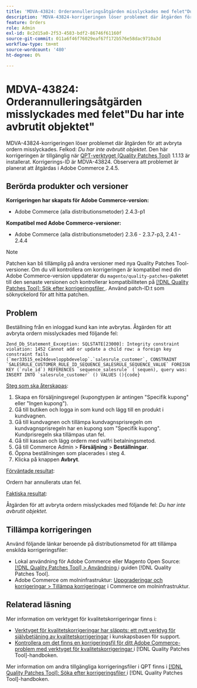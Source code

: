 ```yaml
---
title: 'MDVA-43824: Orderannulleringsåtgärden misslyckades med felet"Du har inte avbrutit objektet"'
description: 'MDVA-43824-korrigeringen löser problemet där åtgärden för att avbryta beställningen misslyckades. Felkod: *Du har inte avbrutit artikeln*. Den här korrigeringen är tillgänglig när [QPT-verktyget (Quality Patches Tool)](https://experienceleague.adobe.com/sv/docs/commerce-operations/tools/quality-patches-tool/quality-patches-tool-to-self-serve-quality-patches) 1.1.13 är installerat. Korrigerings-ID är MDVA-43824. Observera att problemet är planerat att åtgärdas i Adobe Commerce 2.4.5.'
feature: Orders
role: Admin
exl-id: 8c2d15a0-2f53-4583-bdf2-86746f61160f
source-git-commit: 011a6f46f76029eaf67f172b576e58dac9710a3d
workflow-type: tm+mt
source-wordcount: '480'
ht-degree: 0%

---
```


# MDVA-43824: Orderannulleringsåtgärden misslyckades med felet&quot;Du har inte avbrutit objektet&quot;

MDVA-43824-korrigeringen löser problemet där åtgärden för att avbryta ordern misslyckades. Felkod: *Du har inte avbrutit objektet*. Den här korrigeringen är tillgänglig när [QPT-verktyget (Quality Patches Tool)](https://experienceleague.adobe.com/sv/docs/commerce-operations/tools/quality-patches-tool/quality-patches-tool-to-self-serve-quality-patches) 1.1.13 är installerat. Korrigerings-ID är MDVA-43824. Observera att problemet är planerat att åtgärdas i Adobe Commerce 2.4.5.

## Berörda produkter och versioner

**Korrigeringen har skapats för Adobe Commerce-version:**

* Adobe Commerce (alla distributionsmetoder) 2.4.3-p1

**Kompatibel med Adobe Commerce-versioner:**

* Adobe Commerce (alla distributionsmetoder) 2.3.6 - 2.3.7-p3, 2.4.1 - 2.4.4

>[!NOTE]
>
>Patchen kan bli tillämplig på andra versioner med nya Quality Patches Tool-versioner. Om du vill kontrollera om korrigeringen är kompatibel med din Adobe Commerce-version uppdaterar du `magento/quality-patches`-paketet till den senaste versionen och kontrollerar kompatibiliteten på [[!DNL Quality Patches Tool]: Sök efter korrigeringsfiler ](https://experienceleague.adobe.com/sv/docs/commerce-operations/tools/quality-patches-tool/quality-patches-tool-to-self-serve-quality-patches). Använd patch-ID:t som söknyckelord för att hitta patchen.

## Problem

Beställning från en inloggad kund kan inte avbrytas. Åtgärden för att avbryta ordern misslyckades med följande fel:

```
Zend_Db_Statement_Exception: SQLSTATE[23000]: Integrity constraint violation: 1452 Cannot add or update a child row: a foreign key constraint fails (`mer33515_ee24developpbdevelop`.`salesrule_customer`, CONSTRAINT `SALESRULE_CUSTOMER_RULE_ID_SEQUENCE_SALESRULE_SEQUENCE_VALUE` FOREIGN KEY (`rule_id`) REFERENCES `sequence_salesrule` (`sequen), query was: INSERT INTO `salesrule_customer` () VALUES (){code}
```

<u>Steg som ska återskapas</u>:

1. Skapa en försäljningsregel (kupongtypen är antingen &quot;Specifik kupong&quot; eller &quot;Ingen kupong&quot;).
1. Gå till butiken och logga in som kund och lägg till en produkt i kundvagnen.
1. Gå till kundvagnen och tillämpa kundvagnsprisregeln om kundvagnsprisregeln har en kupong som &quot;Specifik kupong&quot;. Kundprisregeln ska tillämpas utan fel.
1. Gå till kassan och lägg ordern med valfri betalningsmetod.
1. Gå till Commerce Admin > **Försäljning** > **Beställningar**.
1. Öppna beställningen som placerades i steg 4.
1. Klicka på knappen **Avbryt**.

<u>Förväntade resultat</u>:

Ordern har annullerats utan fel.

<u>Faktiska resultat</u>:

Åtgärden för att avbryta ordern misslyckades med följande fel: *Du har inte avbrutit objektet.*

## Tillämpa korrigeringen

Använd följande länkar beroende på distributionsmetod för att tillämpa enskilda korrigeringsfiler:

* Lokal användning för Adobe Commerce eller Magento Open Source: [[!DNL Quality Patches Tool] > Användning ](/help/tools/quality-patches-tool/usage.md) i guiden [!DNL Quality Patches Tool].
* Adobe Commerce om molninfrastruktur: [Uppgraderingar och korrigeringar > Tillämpa korrigeringar](https://experienceleague.adobe.com/docs/commerce-cloud-service/user-guide/develop/upgrade/apply-patches.html?lang=sv-SE) i Commerce om molninfrastruktur.

## Relaterad läsning

Mer information om verktyget för kvalitetskorrigeringar finns i:

* [Verktyget för kvalitetskorrigeringar har släppts: ett nytt verktyg för självbetjäning av kvalitetskorrigeringar](https://experienceleague.adobe.com/sv/docs/commerce-operations/tools/quality-patches-tool/quality-patches-tool-to-self-serve-quality-patches) i kunskapsbasen för support.
* [Kontrollera om det finns en korrigeringsfil för ditt Adobe Commerce-problem med verktyget för kvalitetskorrigeringar ](/help/tools/quality-patches-tool/patches-available-in-qpt/check-patch-for-magento-issue-with-magento-quality-patches.md) i [!DNL Quality Patches Tool]-handboken.

Mer information om andra tillgängliga korrigeringsfiler i QPT finns i [[!DNL Quality Patches Tool]: Söka efter korrigeringsfiler ](https://experienceleague.adobe.com/tools/commerce-quality-patches/index.html?lang=sv-SE) i [!DNL Quality Patches Tool]-handboken.
